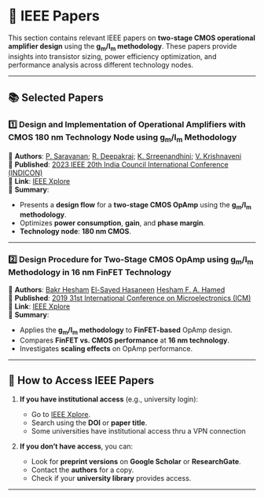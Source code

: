 # 📄 IEEE Papers  

This section contains relevant IEEE papers on **two-stage CMOS operational amplifier design** using the **g<sub>m</sub>/I<sub>m</sub> methodology**. These papers provide insights into transistor sizing, power efficiency optimization, and performance analysis across different technology nodes.

---

## 📚 Selected Papers  

### **1️⃣ Design and Implementation of Operational Amplifiers with CMOS 180 nm Technology Node using g<sub>m</sub>/I<sub>m</sub> Methodology**  

📌 **Authors**: [P. Saravanan](https://ieeexplore.ieee.org/author/37085658412); [R. Deepakraj](https://ieeexplore.ieee.org/author/37089945681); [K. Srreenandhini](https://ieeexplore.ieee.org/author/321881189563308); [V. Krishnaveni](https://ieeexplore.ieee.org/author/38469697900)  
📅 **Published**: [2023 IEEE 20th India Council International Conference (INDICON)](https://ieeexplore.ieee.org/xpl/conhome/10440722/proceedings)  
🔗 **Link**: [IEEE Xplore](https://ieeexplore.ieee.org/document/10440854)  
📄 **Summary**:  
- Presents a **design flow** for a **two-stage CMOS OpAmp** using the **g<sub>m</sub>/I<sub>m</sub> methodology**.  
- Optimizes **power consumption**, **gain**, and **phase margin**.  
- **Technology node**: **180 nm CMOS**.  

---

### **2️⃣ Design Procedure for Two-Stage CMOS OpAmp using g<sub>m</sub>/I<sub>m</sub> Methodology in 16 nm FinFET Technology**  

📌 **Authors**: [Bakr Hesham](https://ieeexplore.ieee.org/author/37086808523) [El-Sayed Hasaneen](https://ieeexplore.ieee.org/author/37402588300) [Hesham F. A. Hamed](https://ieeexplore.ieee.org/author/37340443100s)  
📅 **Published**: [2019 31st International Conference on Microelectronics (ICM)](https://ieeexplore.ieee.org/xpl/conhome/9000745/proceeding)  
🔗 **Link**: [IEEE Xplore](https://ieeexplore.ieee.org/document/9021511)  
📄 **Summary**:  
- Applies the **g<sub>m</sub>/I<sub>m</sub> methodology** to **FinFET-based** OpAmp design.  
- Compares **FinFET vs. CMOS performance** at **16 nm technology**.  
- Investigates **scaling effects** on OpAmp performance.  

---

## 📌 How to Access IEEE Papers  

1. **If you have institutional access** (e.g., university login):  
   - Go to [IEEE Xplore](https://ieeexplore.ieee.org/).  
   - Search using the **DOI** or **paper title**.  
   - Some universities have institutional access thru a VPN connection

2. **If you don’t have access**, you can:  
   - Look for **preprint versions** on **Google Scholar** or **ResearchGate**.  
   - Contact the **authors** for a copy.  
   - Check if your **university library** provides access.  

---